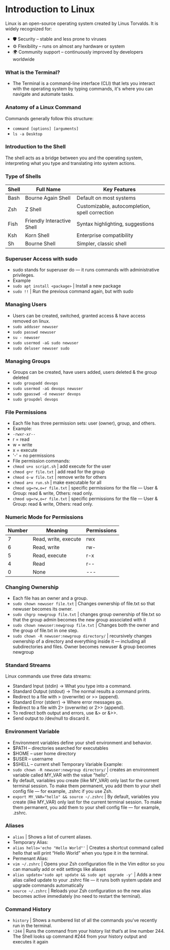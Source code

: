 # Introduction to Linux

Linux is an open-source operating system created by Linus Torvalds.
It is widely recognized for:
- 🛡️ Security – stable and less prone to viruses
- ⚙️ Flexibility – runs on almost any hardware or system
- 🌍 Community support – continuously improved by developers worldwide

### What is the Terminal?
- The Terminal is a command-line interface (CLI) that lets you interact with the operating system by typing commands, it's where you can navigate and automate tasks.

### Anatomy of a Linux Command
Commands generally follow this structure:
- `command [options] [arguments]`
- `ls -a Desktop`

### Introduction to the Shell
The shell acts as a bridge between you and the operating system, interpreting what you type and translating into system actions.
### Type of Shells
| Shell | Full Name                  | Key Features                                   |
| ----- | -------------------------- | ---------------------------------------------- |
| Bash  | Bourne Again Shell         | Default on most systems                        |
| Zsh   | Z Shell                    | Customizable, autocompletion, spell correction |
| Fish  | Friendly Interactive Shell | Syntax highlighting, suggestions               |
| Ksh   | Korn Shell                 | Enterprise compatibility                       |
| Sh    | Bourne Shell               | Simpler, classic shell                         |

### Superuser Access with sudo
- sudo stands for superuser do — it runs commands with administrative privileges.
- Example
- `sudo apt install <package>` | Install a new package
- `sudo !!` | Run the previous command again, but with sudo

### Managing Users
- Users can be created, switched, granted access & have access removed on linux.
- `sudo adduser newuser`
- `sudo passwd newuser`
- `su - newuser`
- `sudo usermod -aG sudo newuser`
- `sudo deluser newuser sudo`

### Managing Groups
- Groups can be created, have users added, users deleted & the group deleted
- `sudo groupadd devops`
- `sudo usermod -aG devops newuser`
- `sudo gpasswd -d newuser devops`
- `sudo groupdel devops`

### File Permissions
- Each file has three permission sets: user (owner), group, and others.
- Example:
- `-rwxr-xr--`
- r = read
- w = write
- x = execute
- '-' = no permissions
- File permission commands:
- `chmod u+x script.sh` | add execute for the user
- `chmod g+r file.txt` | add read for the group
- `chmod o-w file.txt` | remove write for others
- `chmod a+x run.sh` | make executable for all
- `chmod ug=rw,o=r file.txt` | specific permissions for the file — User & Group: read & write, Others: read only.
- `chmod ug=rw,o=r file.txt` | specific permissions for the file — User & Group: read & write, Others: read only.


### Numeric Mode for Permissions
| Number | Meaning              | Permissions |
| ------ | -------------------- | ----------- |
| 7      | Read, write, execute | rwx         |
| 6      | Read, write          | rw-         |
| 5      | Read, execute        | r-x         |
| 4      | Read                 | r--         |
| 0      | None                 | ---         |

### Changing Ownership
- Each file has an owner and a group.
- `sudo chown newuser file.txt` | Changes ownership of file.txt so that newuser becomes its owner.
- `sudo chgrp newgroup file.txt` | changes group ownership of file.txt so that the group admin becomes the new group associated with it
- `sudo chown newuser:newgroup file.txt` | Changes both the owner and the group of file.txt in one step.
- `sudo chown -R newuser:newgroup directory/` | recursively changes ownership of a directory and everything inside it — including all subdirectories and files. Owner becomes newuser & group becomes newgroup

### Standard Streams
Linux commands use three data streams:

- Standard Input (stdin) → What you type into a command.
- Standard Output (stdout) → The normal results a command prints.
- Redirect to a file with > (overwrite) or >> (append).
- Standard Error (stderr) → Where error messages go.
- Redirect to a file with 2> (overwrite) or 2>> (append).
- To redirect both output and errors, use &> or &>>.
- Send output to /dev/null to discard it.

### Environment Variable
- Environment variables define your shell environment and behavior.
- $PATH – directories searched for executables
- $HOME – user home directory
- $USER – username
- $SHELL – current shell
Temporary Variable Example:
- `sudo chown -R newuser:newgroup directory/` | creates an environment variable called MY_VAR with the value "hello".
- By default, variables you create (like MY_VAR) only last for the current terminal session.
To make them permanent, you add them to your shell config file — for example, .zshrc if you use Zsh.
- `export MY_VAR="hello" && source ~/.zshrc` | By default, variables you create (like MY_VAR) only last for the current terminal session. To make them permanent, you add them to your shell config file — for example, .zshrc.

### Aliases
- `alias` | Shows a list of current aliases.
- Temporary  Alias:
- `alias hello='echo "Hello World"'` | Creates a shortcut command called hello that will print “Hello World” when you type it in the terminal.
- Permenant Alias:
- `vim ~/.zshrc` | Opens your Zsh configuration file in the Vim editor so you can manually add or edit settings like aliases
- `alias update='sudo apt update && sudo apt upgrade -y'` | Adds a new alias called update to your .zshrc file — it runs both system update and upgrade commands automatically
- `source ~/.zshrc` | Reloads your Zsh configuration so the new alias becomes active immediately (no need to restart the terminal).

### Command History
- `history` | Shows a numbered list of all the commands you’ve recently run in the terminal.
- `!244` | Runs the command from your history list that’s at line number 244. The Shell looks up command #244 from your history output and executes it again





